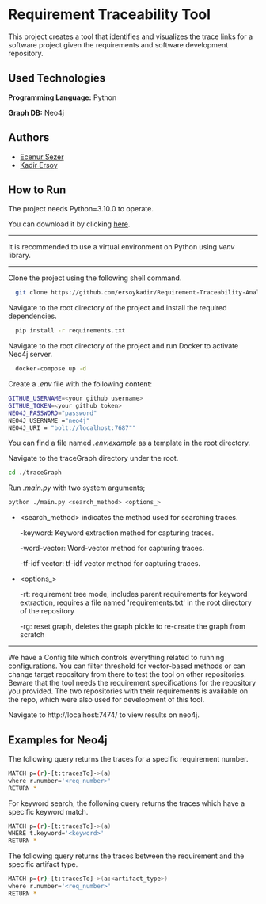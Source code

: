 
# Requirement Traceability Tool

This project creates a tool that identifies and visualizes the trace links for a software project given the requirements and software development repository.


## Used Technologies

**Programming Language:** Python

**Graph DB:** Neo4j

  
## Authors

- [Ecenur Sezer](https://www.github.com/codingAku)
- [Kadir Ersoy](https://www.github.com/ersoykadir) 


  
## How to Run

The project needs Python=3.10.0 to operate. 

You can download it by clicking [here](https://www.python.org/downloads/release/python-3100/).

--------
It is recommended to use a virtual environment on Python using _venv_ library.

-----
Clone the project using the following shell command.

```bash
  git clone https://github.com/ersoykadir/Requirement-Traceability-Analysis.git
```

Navigate to the root directory of the project and install the required dependencies.

```bash
  pip install -r requirements.txt
```

Navigate to the root directory of the project and run Docker to activate Neo4j server.

```bash
  docker-compose up -d
```
Create a _.env_ file with the following content:
 
```bash
GITHUB_USERNAME=<your github username>
GITHUB_TOKEN=<your github token>
NEO4J_PASSWORD="password"
NEO4J_USERNAME ="neo4j"
NEO4J_URI = "bolt://localhost:7687""
```
You can find a file named _.env.example_ as a template in the root directory.

Navigate to the traceGraph directory under the root.
```bash
cd ./traceGraph
```

Run _.main.py_ with two system arguments; 

```bash
python ./main.py <search_method> <options_>
```
- <search_method> indicates the method used for searching traces.

  -keyword:  Keyword extraction method for capturing traces.

  -word-vector: Word-vector method for capturing traces.

  -tf-idf vector: tf-idf vector method for capturing traces.
- <options_> 

  -rt:    requirement tree mode, 
          includes parent requirements for keyword extraction, requires a file named 'requirements.txt' in the root directory of the repository
          
  -rg:    reset graph,
          deletes the graph pickle to re-create the graph from scratch

---------

We have a Config file which controls everything related to running configurations. You can filter threshold for vector-based methods or can change target repository from there to test the tool on other repositories. Beware that the tool needs the requirement specifications for the repository you provided. The two repositories with their requirements is available on the repo, which were also used for development of this tool.

Navigate to http://localhost:7474/ to view results on neo4j.




  
## Examples for Neo4j

The following query returns the traces for a specific requirement number.

```bash
MATCH p=(r)-[t:tracesTo]->(a) 
where r.number='<req_number>'
RETURN *
```

For keyword search, the following query returns the traces which have a specific keyword match.

```bash
MATCH p=(r)-[t:tracesTo]->(a) 
WHERE t.keyword='<keyword>'
RETURN *
```

The following query returns the traces between the requirement and the specific artifact type.

```bash
MATCH p=(r)-[t:tracesTo]->(a:<artifact_type>) 
where r.number='<req_number>'
RETURN *
```
  
